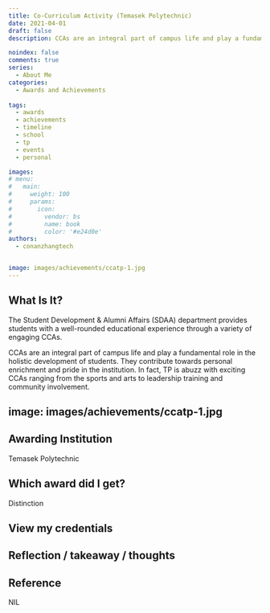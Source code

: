 ```yaml
---
title: Co-Curriculum Activity (Temasek Polytechnic)
date: 2021-04-01
draft: false
description: CCAs are an integral part of campus life and play a fundamental role in the holistic development of students. They contribute towards personal enrichment and pride in the institution. In fact, TP is abuzz with exciting CCAs ranging from the sports and arts to leadership training and community involvement.

noindex: false
comments: true
series:
  - About Me
categories:
  - Awards and Achievements
  
tags:
  - awards
  - achievements
  - timeline
  - school
  - tp
  - events
  - personal

images:
# menu:
#   main:
#     weight: 100
#     params:
#       icon:
#         vendor: bs
#         name: book
#         color: '#e24d0e'
authors:
  - conanzhangtech


image: images/achievements/ccatp-1.jpg
---
```



## What Is It?

The Student Development & Alumni Affairs (SDAA) department provides students with a well-rounded educational experience through a variety of engaging CCAs.

CCAs are an integral part of campus life and play a fundamental role in the holistic development of students. They contribute towards personal enrichment and pride in the institution. In fact, TP is abuzz with exciting CCAs ranging from the sports and arts to leadership training and community involvement.


image: images/achievements/ccatp-1.jpg
---

## Awarding Institution

Temasek Polytechnic

## Which award did I get?

Distinction

## View my credentials

## Reflection / takeaway / thoughts


## Reference

NIL


